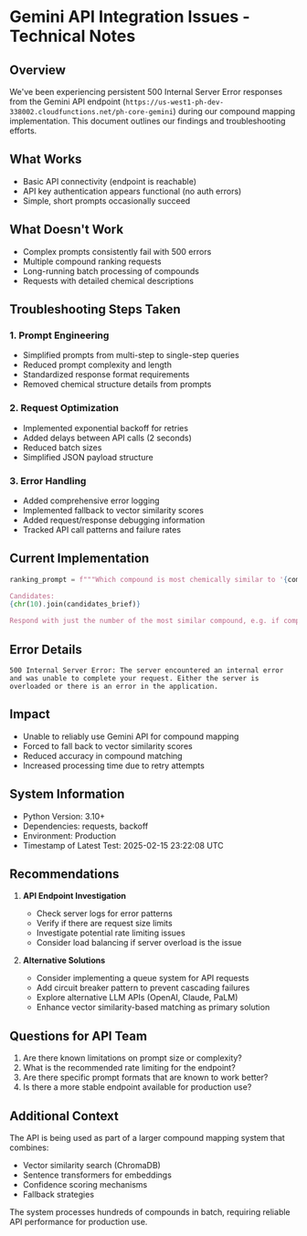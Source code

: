 # Gemini API Integration Issues - Technical Notes

## Overview
We've been experiencing persistent 500 Internal Server Error responses from the Gemini API endpoint (`https://us-west1-ph-dev-338002.cloudfunctions.net/ph-core-gemini`) during our compound mapping implementation. This document outlines our findings and troubleshooting efforts.

## What Works
- Basic API connectivity (endpoint is reachable)
- API key authentication appears functional (no auth errors)
- Simple, short prompts occasionally succeed

## What Doesn't Work
- Complex prompts consistently fail with 500 errors
- Multiple compound ranking requests
- Long-running batch processing of compounds
- Requests with detailed chemical descriptions

## Troubleshooting Steps Taken

### 1. Prompt Engineering
- Simplified prompts from multi-step to single-step queries
- Reduced prompt complexity and length
- Standardized response format requirements
- Removed chemical structure details from prompts

### 2. Request Optimization
- Implemented exponential backoff for retries
- Added delays between API calls (2 seconds)
- Reduced batch sizes
- Simplified JSON payload structure

### 3. Error Handling
- Added comprehensive error logging
- Implemented fallback to vector similarity scores
- Added request/response debugging information
- Tracked API call patterns and failure rates

## Current Implementation
```python
ranking_prompt = f"""Which compound is most chemically similar to '{compound.name}'?

Candidates:
{chr(10).join(candidates_brief)}

Respond with just the number of the most similar compound, e.g. if compound #3 is most similar, respond with: 3"""
```

## Error Details
```
500 Internal Server Error: The server encountered an internal error and was unable to complete your request. Either the server is overloaded or there is an error in the application.
```

## Impact
- Unable to reliably use Gemini API for compound mapping
- Forced to fall back to vector similarity scores
- Reduced accuracy in compound matching
- Increased processing time due to retry attempts

## System Information
- Python Version: 3.10+
- Dependencies: requests, backoff
- Environment: Production
- Timestamp of Latest Test: 2025-02-15 23:22:08 UTC

## Recommendations
1. **API Endpoint Investigation**
   - Check server logs for error patterns
   - Verify if there are request size limits
   - Investigate potential rate limiting issues
   - Consider load balancing if server overload is the issue

2. **Alternative Solutions**
   - Consider implementing a queue system for API requests
   - Add circuit breaker pattern to prevent cascading failures
   - Explore alternative LLM APIs (OpenAI, Claude, PaLM)
   - Enhance vector similarity-based matching as primary solution

## Questions for API Team
1. Are there known limitations on prompt size or complexity?
2. What is the recommended rate limiting for the endpoint?
3. Are there specific prompt formats that are known to work better?
4. Is there a more stable endpoint available for production use?

## Additional Context
The API is being used as part of a larger compound mapping system that combines:
- Vector similarity search (ChromaDB)
- Sentence transformers for embeddings
- Confidence scoring mechanisms
- Fallback strategies

The system processes hundreds of compounds in batch, requiring reliable API performance for production use.
